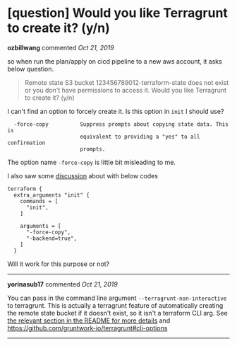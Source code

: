 # [question] Would you like Terragrunt to create it? (y/n) 

**ozbillwang** commented *Oct 21, 2019*

so when run the plan/apply on cicd pipeline to a new aws account, it asks below question. 

>Remote state S3 bucket 123456789012-terraform-state does not exist or you don't have permissions to access it. Would you like Terragrunt to create it? (y/n) 

I can't find an option to forcely create it. Is this option in `init` I should use?

```
  -force-copy          Suppress prompts about copying state data. This is
                       equivalent to providing a "yes" to all confirmation
                       prompts.
```
The option name `-force-copy` is little bit misleading to me. 

I also saw some [discussion](https://github.com/gruntwork-io/terragrunt/issues/788) about with below codes

```
terraform {
  extra_arguments "init" {
    commands = [
      "init",
    ]

    arguments = [
      "-force-copy",
      "-backend=true",
    ]
  }
```

Will it work for this purpose or not?
<br />
***


**yorinasub17** commented *Oct 21, 2019*

You can pass in the command line argument `--terragrunt-non-interactive` to terragrunt. This is actually a terragrunt feature of automatically creating the remote state bucket if it doesn't exist, so it isn't a terraform CLI arg. See [the relevant section in the README for more details](https://github.com/gruntwork-io/terragrunt#create-remote-state-and-locking-resources-automatically) and https://github.com/gruntwork-io/terragrunt#cli-options
***

